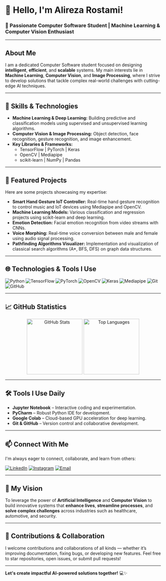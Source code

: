 # 👋 Hello, I'm Alireza Rostami!

### 🚀 Passionate Computer Software Student | Machine Learning & Computer Vision Enthusiast

---

## About Me

I am a dedicated Computer Software student focused on designing **intelligent**, **efficient**, and **scalable** systems. My main interests lie in **Machine Learning**, **Computer Vision**, and **Image Processing**, where I strive to develop solutions that tackle complex real-world challenges with cutting-edge AI techniques.

---

## 🧰 Skills & Technologies

- **Machine Learning & Deep Learning:** Building predictive and classification models using supervised and unsupervised learning algorithms.
- **Computer Vision & Image Processing:** Object detection, face recognition, gesture recognition, and image enhancement.
- **Key Libraries & Frameworks:**
  - TensorFlow | PyTorch | Keras
  - OpenCV | Mediapipe
  - scikit-learn | NumPy | Pandas

---

## 💼 Featured Projects

Here are some projects showcasing my expertise:

- **Smart Hand Gesture IoT Controller:** Real-time hand gesture recognition to control music and IoT devices using Mediapipe and OpenCV.
- **Machine Learning Models:** Various classification and regression projects using scikit-learn and deep learning.
- **Emotion Detection:** Facial emotion recognition from video streams with CNNs.
- **Voice Morphing:** Real-time voice conversion between male and female using audio signal processing.
- **Pathfinding Algorithms Visualizer:** Implementation and visualization of classical search algorithms (A*, BFS, DFS) on graph data structures.

---

## 🌐 Technologies & Tools I Use

![Python](https://img.shields.io/badge/Python-3776AB?style=for-the-badge&logo=python&logoColor=white)
![TensorFlow](https://img.shields.io/badge/TensorFlow-FF6F00?style=for-the-badge&logo=tensorflow&logoColor=white)
![PyTorch](https://img.shields.io/badge/PyTorch-EE4C2C?style=for-the-badge&logo=pytorch&logoColor=white)
![OpenCV](https://img.shields.io/badge/OpenCV-5C3EE8?style=for-the-badge&logo=opencv&logoColor=white)
![Keras](https://img.shields.io/badge/Keras-D00000?style=for-the-badge&logo=keras&logoColor=white)
![Mediapipe](https://img.shields.io/badge/Mediapipe-FF4F5A?style=for-the-badge&logo=google&logoColor=white)
![Git](https://img.shields.io/badge/Git-F05032?style=for-the-badge&logo=git&logoColor=white)
![GitHub](https://img.shields.io/badge/GitHub-181717?style=for-the-badge&logo=github&logoColor=white)

---

## 📈 GitHub Statistics

<div align="center">
  <img src="https://github-readme-stats.vercel.app/api?username=Alireza-R-9&show_icons=true&theme=radical&count_private=true&hide_title=true" alt="GitHub Stats" height="180" />
  <img src="https://github-readme-stats.vercel.app/api/top-langs/?username=Alireza-R-9&layout=compact&theme=radical&hide_title=true" alt="Top Languages" height="180" />
</div>

---

## 🛠 Tools I Use Daily

- **Jupyter Notebook** – Interactive coding and experimentation.
- **PyCharm** – Robust Python IDE for development.
- **Google Colab** – Cloud-based GPU acceleration for deep learning.
- **Git & GitHub** – Version control and collaborative development.

---

## 📫 Connect With Me

I'm always eager to connect, collaborate, and learn from others:

[![LinkedIn](https://img.shields.io/badge/LinkedIn-0A66C2?style=for-the-badge&logo=linkedin&logoColor=white)](https://www.linkedin.com/in/alireza-rostami-28351430b)
[![Instagram](https://img.shields.io/badge/Instagram-E4405F?style=for-the-badge&logo=instagram&logoColor=white)](https://www.instagram.com/alireza_.r9/)
[![Email](https://img.shields.io/badge/Email-D14836?style=for-the-badge&logo=gmail&logoColor=white)](mailto:alireza.r9@example.com)

---

## 🎯 My Vision

To leverage the power of **Artificial Intelligence** and **Computer Vision** to build innovative systems that **enhance lives**, **streamline processes**, and **solve complex challenges** across industries such as healthcare, automotive, and security.

---

## 🤝 Contributions & Collaboration

I welcome contributions and collaborations of all kinds — whether it’s improving documentation, fixing bugs, or developing new features. Feel free to star repositories, open issues, or submit pull requests!

---

**Let's create impactful AI-powered solutions together!** 💻✨
